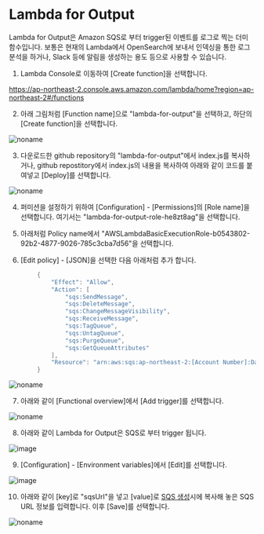 # Lambda for Output

Lambda for Output은 Amazon SQS로 부터 trigger된 이벤트를 로그로 찍는 더미 함수입니다. 보통은 현재의 Lambda에서 OpenSearch에 보내서 인덱싱을 통한 로그 분석을 하거나, Slack 등에 알림을 생성하는 용도 등으로 사용할 수 있습니다. 

1) Lambda Console로 이동하여 [Create function]을 선택합니다.

https://ap-northeast-2.console.aws.amazon.com/lambda/home?region=ap-northeast-2#/functions

2) 아래 그림처럼 [Function name]으로 "lambda-for-output"을 선택하고, 하단의 [Create function]을 선택합니다. 

![noname](https://user-images.githubusercontent.com/52392004/165526595-2ec6bb09-d9a0-48f4-b988-1d34058e832a.png)

3) 다운로드한 github repository의 "lambda-for-output"에서 index.js를 복사하거나, github repostitory에서 index.js의 내용을 복사하여 아래와 같이 코드를 붙여넣고 [Deploy]를 선택합니다. 

![noname](https://user-images.githubusercontent.com/52392004/165527893-3edd8368-6dd4-4ad4-b00e-f28f8f42411e.png)


4) 퍼미션을 설정하기 위하여 [Configuration] - [Permissions]의 [Role name]을 선택합니다. 여기서는 "lambda-for-output-role-he8zt8ag"을 선택합니다.

5) 아래처럼 Policy name에서 "AWSLambdaBasicExecutionRole-b0543802-92b2-4877-9026-785c3cba7d56"을 선택합니다.

6) [Edit policy] - [JSON]을 선택한 다음 아래처럼 추가 합니다. 

```java
        {
            "Effect": "Allow",
            "Action": [
                "sqs:SendMessage",
                "sqs:DeleteMessage",
                "sqs:ChangeMessageVisibility",
                "sqs:ReceiveMessage",
                "sqs:TagQueue",
                "sqs:UntagQueue",
                "sqs:PurgeQueue",
                "sqs:GetQueueAttributes"
            ],
            "Resource": "arn:aws:sqs:ap-northeast-2:[Account Number]:DataAcquisitionQueue"
        }
```        

![noname](https://user-images.githubusercontent.com/52392004/165530704-9ac707ec-dd69-4b97-a553-078856bb6475.png)

7) 아래와 같이 [Functional overview]에서 [Add trigger]를 선택합니다.

![noname](https://user-images.githubusercontent.com/52392004/165532154-3d9750bf-390b-47b3-87f9-254c315e746a.png)


8) 아래와 같이 Lambda for Output은 SQS로 부터 trigger 됩니다. 

![image](https://user-images.githubusercontent.com/52392004/165533294-388e8fe6-7267-4396-a0d9-d992d1ed481e.png)


9) [Configuration] - [Environment variables]에서 [Edit]를 선택합니다.

![image](https://user-images.githubusercontent.com/52392004/165563138-d4401f44-0957-41f8-ae25-6d8d9c911aae.png)

10) 아래와 같이 [key]로 "sqsUrl"을 넣고 [value]로 [SQS 생성](https://github.com/kyopark2014/simple-data-aquisition-unit/blob/main/SQS.md)시에 복사해 놓은 SQS URL 정보를 입력합니다. 이후 [Save]를 선택합니다.

![noname](https://user-images.githubusercontent.com/52392004/165564227-ff603ab4-77d8-4d81-a02f-63a78441ca83.png)


